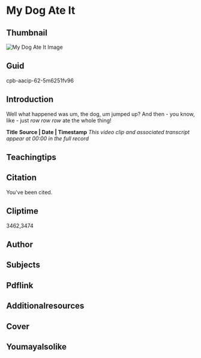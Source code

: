 # My Dog Ate It

## Thumbnail

![My Dog Ate It Image](https://s3.amazonaws.com/americanarchive.org/exhibits/0_KNBA.jpg "My Dog Ate It Image")


## Guid
cpb-aacip-62-5m6251fv96

## Introduction

Well what happened was um, the dog, um jumped up? And then - you know, like - just *row row row* ate the whole thing!

<b>Title</b>
<b>Source | Date | Timestamp</b>
<i>This video clip and associated transcript appear at 00:00 in the full record</i>

## Teachingtips

## Citation

You've been cited.

## Cliptime

3462,3474

## Author
## Subjects
## Pdflink
## Additionalresources
## Cover
## Youmayalsolike
